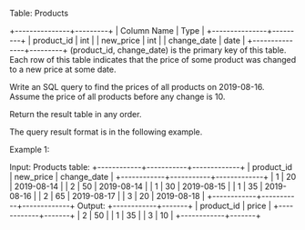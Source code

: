  Table: Products
 
 
 +---------------+---------+
 | Column Name   | Type    |
 +---------------+---------+
 | product_id    | int     |
 | new_price     | int     |
 | change_date   | date    |
 +---------------+---------+
 (product_id, change_date) is the primary key of this table.
 Each row of this table indicates that the price of some product was changed
 to a new price at some date.
 
 
 
 Write an SQL query to find the prices of all products on 2019-08-16. Assume
 the price of all products before any change is 10.
 
 Return the result table in any order.
 
 The query result format is in the following example.
 
 
 Example 1:
 
 
 Input: 
 Products table:
 +------------+-----------+-------------+
 | product_id | new_price | change_date |
 +------------+-----------+-------------+
 | 1          | 20        | 2019-08-14  |
 | 2          | 50        | 2019-08-14  |
 | 1          | 30        | 2019-08-15  |
 | 1          | 35        | 2019-08-16  |
 | 2          | 65        | 2019-08-17  |
 | 3          | 20        | 2019-08-18  |
 +------------+-----------+-------------+
 Output: 
 +------------+-------+
 | product_id | price |
 +------------+-------+
 | 2          | 50    |
 | 1          | 35    |
 | 3          | 10    |
 +------------+-------+
 
 


